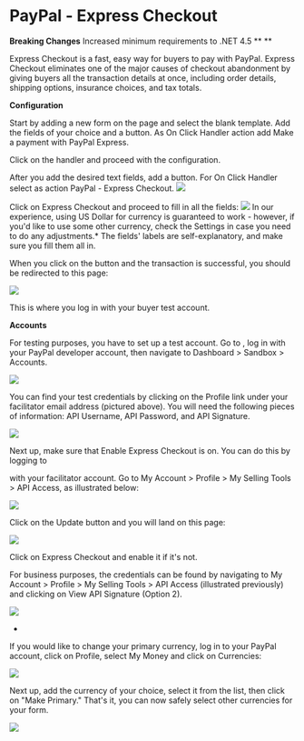 # PayPal - Express Checkout



**Breaking Changes** Increased minimum requirements to .NET 4.5 ** ** 

Express Checkout is a fast, easy way for buyers to pay with PayPal. Express Checkout eliminates one of the major causes of checkout abandonment by giving buyers all the transaction details at once, including order details, shipping options, insurance choices, and tax totals. 

**Configuration** 

Start by adding a new form on the page and select the blank template. Add the fields of your choice and a button. As On Click Handler action add Make a payment with PayPal Express.  

Click on the handler and proceed with the configuration.  

After you add the desired text fields, add a button. For On Click Handler select as action PayPal - Express Checkout. 
![][1] 

Click on Express Checkout and proceed to fill in all the fields: 
![][2] 
In our experience, using US Dollar for currency is guaranteed to work - however, if you'd like to use some other currency, check the Settings in case you need to do any adjustments.* The fields' labels are self-explanatory, and make sure you fill them all in. 

When you click on the button and the transaction is successful, you should be redirected to this page: 

![][3] 

This is where you log in with your buyer test account. 

**Accounts** 

For testing purposes, you have to set up a test account. Go to , log in with your PayPal developer account, then  navigate to Dashboard > Sandbox > Accounts.

![][4]

  

You can find your test credentials by clicking on the Profile link under your facilitator email address (pictured above). You will need the following pieces of information: API Username, API Password, and API Signature.

![][5]

  

Next up, make sure that Enable Express Checkout is on. You can do this by logging to



 with your facilitator account. Go to My Account > Profile > My Selling Tools > API Access, as illustrated below: 

![][6]

  

Click on the Update button and you will land on this page:

![][7]

Click on Express Checkout and enable it if it's not.

For business purposes, the credentials can be found by navigating to My Account > Profile > My Selling Tools > API Access (illustrated previously) and clicking on View API Signature (Option 2).

![][8]

  

*

If you would like to change your primary currency, log in to your PayPal account, click on Profile, select My Money and click on Currencies:

![][9]

  

Next up, add the currency of your choice, select it from the list, then click on "Make Primary." That's it, you can now safely select other currencies for your form.

![][10]

[1]: http://action-form.dnnsharp.com/_/rsrc/1425566089167/extensions/paypal-express-checkout/On%20click%20handler.png
[2]: http://action-form.dnnsharp.com/_/rsrc/1425903729478/extensions/paypal-express-checkout/PayPal%20Express%20checkout.png
[3]: http://action-form.dnnsharp.com/_/rsrc/1425904112795/extensions/paypal-express-checkout/Login%20buyer%20account.png
[4]: http://action-form.dnnsharp.com/_/rsrc/1425904676260/extensions/paypal-express-checkout/Sandbox%20test%20accounts.png
[5]: http://action-form.dnnsharp.com/_/rsrc/1425904758952/extensions/paypal-express-checkout/Classic%20test%20api%20credentials.png
[6]: http://action-form.dnnsharp.com/_/rsrc/1425563997340/extensions/paypal-express-checkout/Sandbox%20selling%20tools%20api%20access.png
[7]: http://action-form.dnnsharp.com/_/rsrc/1425567174355/extensions/paypal-express-checkout/Enable%20express%20checkout.png
[8]: http://action-form.dnnsharp.com/_/rsrc/1425904830666/extensions/paypal-express-checkout/Business%20credentials.png
[9]: http://action-form.dnnsharp.com/_/rsrc/1425651202902/extensions/paypal-express-checkout/My%20money.png
[10]: http://action-form.dnnsharp.com/_/rsrc/1425651295257/extensions/paypal-express-checkout/Change%20currency.png
  
